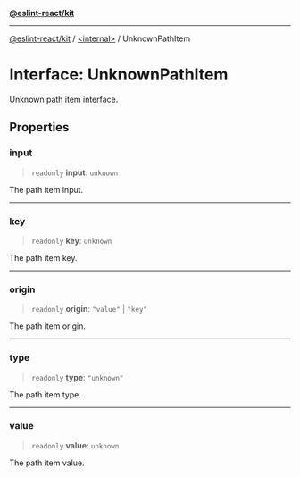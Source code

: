 [**@eslint-react/kit**](../../README.md)

***

[@eslint-react/kit](../../README.md) / [\<internal\>](../README.md) / UnknownPathItem

# Interface: UnknownPathItem

Unknown path item interface.

## Properties

### input

> `readonly` **input**: `unknown`

The path item input.

***

### key

> `readonly` **key**: `unknown`

The path item key.

***

### origin

> `readonly` **origin**: `"value"` \| `"key"`

The path item origin.

***

### type

> `readonly` **type**: `"unknown"`

The path item type.

***

### value

> `readonly` **value**: `unknown`

The path item value.
